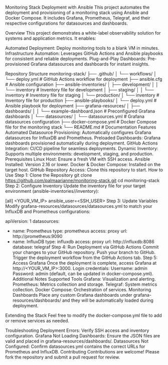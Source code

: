 Monitoring Stack Deployment with Ansible
This project automates the deployment and provisioning of a monitoring stack using Ansible and Docker Compose. It includes Grafana, Prometheus, Telegraf, and their respective configurations for datasources and dashboards.

Overview
This project demonstrates a white-label observability solution for systems and application metrics. It enables:

Automated Deployment: Deploy monitoring tools to a blank VM in minutes.
Infrastructure Automation: Leverages GitHub Actions and Ansible playbooks for consistent and reliable deployments.
Plug-and-Play Dashboards: Pre-provisioned Grafana datasources and dashboards for instant insights.

Repository Structure
monitoring-stack/
├── .github/
│   └── workflows/
│       └── deploy.yml               # GitHub Actions workflow for deployment
├── ansible.cfg                      # Ansible configuration
├── ansible-inventories/
│   ├── development/
│   │   └── inventory                # Inventory file for development
│   ├── staging/
│   │   └── inventory                # Inventory file for staging
│   └── production/
│       └── inventory                # Inventory file for production
├── ansible-playbooks/
│   └── deploy.yml                   # Ansible playbook for deployment
├── grafana-resources/
│   ├── dashboards/
│   │   └── example-dashboard.json   # Preconfigured Grafana dashboards
│   └── datasources/
│       └── datasources.yml          # Grafana datasources configuration
├── docker-compose.yml               # Docker Compose file for the monitoring stack
└── README.md                        # Documentation
Features
Automated Datasource Provisioning: Automatically configures Grafana datasources for InfluxDB and Prometheus.
Preloaded Dashboards: Grafana dashboards provisioned automatically during deployment.
GitHub Actions Integration: CI/CD pipeline for seamless deployments.
Dynamic Inventory: Supports multiple environments: development, staging, and production.
Prerequisites
Linux Host: Ensure a fresh VM with SSH access.
Ansible Installed: Version 2.16 or lower.
Docker & Docker Compose: Installed on the target host.
GitHub Repository Access: Clone this repository to start.
How to Use
Step 1: Clone the Repository
git clone https://github.com/palmaarianne/monitoring-stack.git
cd monitoring-stack
Step 2: Configure Inventory
Update the inventory file for your target environment (ansible-inventories/<environment>/inventory):

[all]
<YOUR_VM_IP> ansible_user=<SSH_USER>
Step 3: Update Variables
Modify grafana-resources/datasources/datasources.yml to match your InfluxDB and Prometheus configurations:

apiVersion: 1
datasources:
  - name: Prometheus
    type: prometheus
    access: proxy
    url: http://prometheus:9090
  - name: InfluxDB
    type: influxdb
    access: proxy
    url: http://influxdb:8086
    database: telegraf
Step 4: Run Deployment via GitHub Actions
Commit your changes to your GitHub repository.
Push your branch to GitHub.
Trigger the deployment workflow from the GitHub Actions tab.
Step 5: Access Grafana
Once the deployment is complete, access Grafana at http://<YOUR_VM_IP>:3000.
Login credentials:
Username: admin
Password: admin (default, can be updated in docker-compose.yml).
Additional Notes
Supported Tools
Grafana: Visualization and alerting.
Prometheus: Metrics collection and storage.
Telegraf: System metrics collection.
Docker Compose: Orchestration of services.
Monitoring Dashboards
Place any custom Grafana dashboards under grafana-resources/dashboards/ and they will be automatically loaded during deployment.

Extending the Stack
Feel free to modify the docker-compose.yml file to add or remove services as needed.

Troubleshooting
Deployment Errors: Verify SSH access and inventory configuration.
Grafana Not Loading Dashboards: Ensure the JSON files are valid and placed in grafana-resources/dashboards/.
Datasources Not Configured: Confirm datasources.yml contains the correct URLs for Prometheus and InfluxDB.
Contributing
Contributions are welcome! Please fork the repository and submit a pull request for review.
